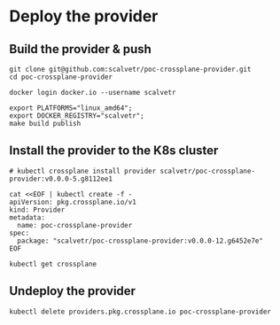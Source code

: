 # Deploy the provider

## Build the provider & push

```shell
git clone git@github.com:scalvetr/poc-crossplane-provider.git
cd poc-crossplane-provider

docker login docker.io --username scalvetr

export PLATFORMS="linux_amd64";
export DOCKER_REGISTRY="scalvetr";
make build publish
```

## Install the provider to the K8s cluster

```shell
# kubectl crossplane install provider scalvetr/poc-crossplane-provider:v0.0.0-5.g8112ee1

cat <<EOF | kubectl create -f -
apiVersion: pkg.crossplane.io/v1
kind: Provider
metadata:
  name: poc-crossplane-provider
spec:
  package: "scalvetr/poc-crossplane-provider:v0.0.0-12.g6452e7e"
EOF

kubectl get crossplane
```

## Undeploy the provider
```shell
kubectl delete providers.pkg.crossplane.io poc-crossplane-provider
```